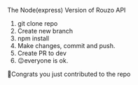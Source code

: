 The Node(express) Version of Rouzo API 
1. git clone repo
2. Create new branch
2. npm install
3. Make changes, commit and push.
4. Create PR to dev
5. 😉everyone is ok.


🎉Congrats you just contributed to the repo
